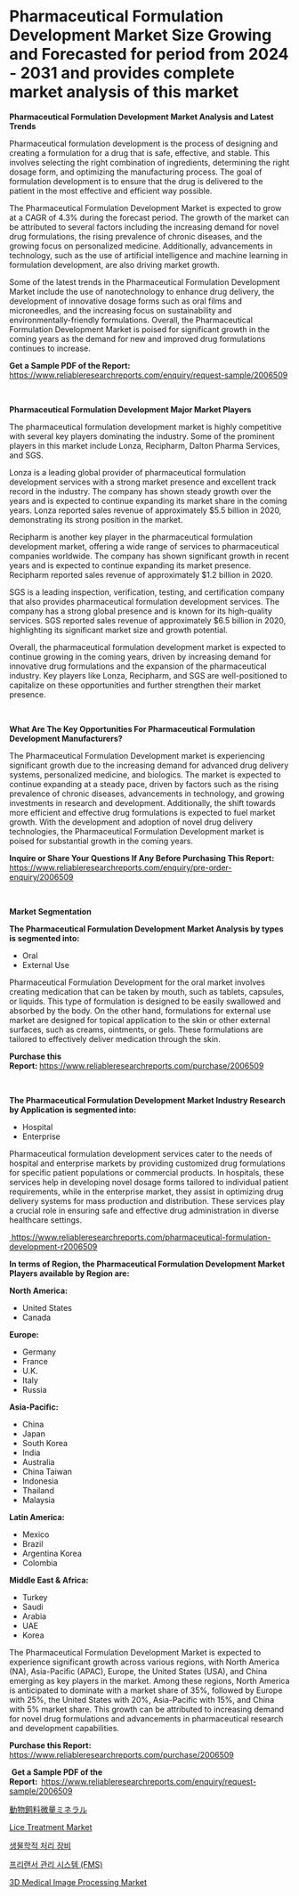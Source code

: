 <p><h1>Pharmaceutical Formulation Development Market Size Growing and Forecasted for period from 2024 - 2031 and provides complete market analysis of this market</h1></p><p><strong>Pharmaceutical Formulation Development Market Analysis and Latest Trends</strong></p>
<p><p>Pharmaceutical formulation development is the process of designing and creating a formulation for a drug that is safe, effective, and stable. This involves selecting the right combination of ingredients, determining the right dosage form, and optimizing the manufacturing process. The goal of formulation development is to ensure that the drug is delivered to the patient in the most effective and efficient way possible.</p><p>The Pharmaceutical Formulation Development Market is expected to grow at a CAGR of 4.3% during the forecast period. The growth of the market can be attributed to several factors including the increasing demand for novel drug formulations, the rising prevalence of chronic diseases, and the growing focus on personalized medicine. Additionally, advancements in technology, such as the use of artificial intelligence and machine learning in formulation development, are also driving market growth.</p><p>Some of the latest trends in the Pharmaceutical Formulation Development Market include the use of nanotechnology to enhance drug delivery, the development of innovative dosage forms such as oral films and microneedles, and the increasing focus on sustainability and environmentally-friendly formulations. Overall, the Pharmaceutical Formulation Development Market is poised for significant growth in the coming years as the demand for new and improved drug formulations continues to increase.</p></p>
<p><strong>Get a Sample PDF of the Report:&nbsp;</strong> <a href="https://www.reliableresearchreports.com/enquiry/request-sample/2006509">https://www.reliableresearchreports.com/enquiry/request-sample/2006509</a></p>
<p>&nbsp;</p>
<p><strong>Pharmaceutical Formulation Development Major Market Players</strong></p>
<p><p>The pharmaceutical formulation development market is highly competitive with several key players dominating the industry. Some of the prominent players in this market include Lonza, Recipharm, Dalton Pharma Services, and SGS.</p><p>Lonza is a leading global provider of pharmaceutical formulation development services with a strong market presence and excellent track record in the industry. The company has shown steady growth over the years and is expected to continue expanding its market share in the coming years. Lonza reported sales revenue of approximately $5.5 billion in 2020, demonstrating its strong position in the market.</p><p>Recipharm is another key player in the pharmaceutical formulation development market, offering a wide range of services to pharmaceutical companies worldwide. The company has shown significant growth in recent years and is expected to continue expanding its market presence. Recipharm reported sales revenue of approximately $1.2 billion in 2020.</p><p>SGS is a leading inspection, verification, testing, and certification company that also provides pharmaceutical formulation development services. The company has a strong global presence and is known for its high-quality services. SGS reported sales revenue of approximately $6.5 billion in 2020, highlighting its significant market size and growth potential.</p><p>Overall, the pharmaceutical formulation development market is expected to continue growing in the coming years, driven by increasing demand for innovative drug formulations and the expansion of the pharmaceutical industry. Key players like Lonza, Recipharm, and SGS are well-positioned to capitalize on these opportunities and further strengthen their market presence.</p></p>
<p>&nbsp;</p>
<p><strong>What Are The Key Opportunities For Pharmaceutical Formulation Development Manufacturers?</strong></p>
<p><p>The Pharmaceutical Formulation Development market is experiencing significant growth due to the increasing demand for advanced drug delivery systems, personalized medicine, and biologics. The market is expected to continue expanding at a steady pace, driven by factors such as the rising prevalence of chronic diseases, advancements in technology, and growing investments in research and development. Additionally, the shift towards more efficient and effective drug formulations is expected to fuel market growth. With the development and adoption of novel drug delivery technologies, the Pharmaceutical Formulation Development market is poised for substantial growth in the coming years.</p></p>
<p><strong>Inquire or Share Your Questions If Any Before Purchasing This Report:</strong> <a href="https://www.reliableresearchreports.com/enquiry/pre-order-enquiry/2006509">https://www.reliableresearchreports.com/enquiry/pre-order-enquiry/2006509</a></p>
<p>&nbsp;</p>
<p><strong>Market Segmentation</strong></p>
<p><strong>The Pharmaceutical Formulation Development Market Analysis by types is segmented into:</strong></p>
<p><ul><li>Oral</li><li>External Use</li></ul></p>
<p><p>Pharmaceutical Formulation Development for the oral market involves creating medication that can be taken by mouth, such as tablets, capsules, or liquids. This type of formulation is designed to be easily swallowed and absorbed by the body. On the other hand, formulations for external use market are designed for topical application to the skin or other external surfaces, such as creams, ointments, or gels. These formulations are tailored to effectively deliver medication through the skin.</p></p>
<p><strong>Purchase this Report:&nbsp;</strong><a href="https://www.reliableresearchreports.com/purchase/2006509">https://www.reliableresearchreports.com/purchase/2006509</a></p>
<p>&nbsp;</p>
<p><strong>The Pharmaceutical Formulation Development Market Industry Research by Application is segmented into:</strong></p>
<p><ul><li>Hospital</li><li>Enterprise</li></ul></p>
<p><p>Pharmaceutical formulation development services cater to the needs of hospital and enterprise markets by providing customized drug formulations for specific patient populations or commercial products. In hospitals, these services help in developing novel dosage forms tailored to individual patient requirements, while in the enterprise market, they assist in optimizing drug delivery systems for mass production and distribution. These services play a crucial role in ensuring safe and effective drug administration in diverse healthcare settings.</p></p>
<p><a href="https://www.reliableresearchreports.com/pharmaceutical-formulation-development-r2006509">&nbsp;https://www.reliableresearchreports.com/pharmaceutical-formulation-development-r2006509</a></p>
<p><strong>In terms of Region, the Pharmaceutical Formulation Development Market Players available by Region are:</strong></p>
<p>
    <p> <strong> North America: </strong>
        <ul>
            <li>United States</li>
            <li>Canada</li>
        </ul>
        </p> 
    <p> <strong> Europe: </strong>
        <ul>
            <li>Germany</li>
            <li>France</li>
            <li>U.K.</li>
            <li>Italy</li>
            <li>Russia</li>
        </ul>
        </p> 
    <p> <strong> Asia-Pacific: </strong>
        <ul>
            <li>China</li>
            <li>Japan</li>
            <li>South Korea</li>
            <li>India</li>
            <li>Australia</li>
            <li>China Taiwan</li>
            <li>Indonesia</li>
            <li>Thailand</li>
            <li>Malaysia</li>
        </ul>
        </p> 
    <p> <strong> Latin America: </strong>
        <ul>
            <li>Mexico</li>
            <li>Brazil</li>
            <li>Argentina Korea</li>
            <li>Colombia</li>
        </ul>
        </p> 
    <p> <strong> Middle East & Africa: </strong>
        <ul>
            <li>Turkey</li>
            <li>Saudi</li>
            <li>Arabia</li>
            <li>UAE</li>
            <li>Korea</li>
        </ul>
    </p>
    </p>
<p><p>The Pharmaceutical Formulation Development Market is expected to experience significant growth across various regions, with North America (NA), Asia-Pacific (APAC), Europe, the United States (USA), and China emerging as key players in the market. Among these regions, North America is anticipated to dominate with a market share of 35%, followed by Europe with 25%, the United States with 20%, Asia-Pacific with 15%, and China with 5% market share. This growth can be attributed to increasing demand for novel drug formulations and advancements in pharmaceutical research and development capabilities.</p></p>
<p><strong>Purchase this Report: </strong><a href="https://www.reliableresearchreports.com/purchase/2006509">https://www.reliableresearchreports.com/purchase/2006509</a></p>
<p>&nbsp;<strong>Get a Sample PDF of the Report:&nbsp;&nbsp;</strong><a href="https://www.reliableresearchreports.com/enquiry/request-sample/2006509">https://www.reliableresearchreports.com/enquiry/request-sample/2006509</a></p>
<p><strong></strong></p>
<p><p><a href="https://github.com/JacksonWiza1924/Market-Research-Report-List-1/blob/main/858953347017.md">動物飼料微量ミネラル</a></p><p><a href="https://github.com/Sherrillcrooksxa8i18ucf2m/Market-Research-Report-List-2/blob/main/lice-treatment-market.md">Lice Treatment Market</a></p><p><a href="https://github.com/kein8762/Market-Research-Report-List-1/blob/main/435029542877.md">생물학적 처리 장비</a></p><p><a href="https://github.com/RichardLueilwitz787/Market-Research-Report-List-1/blob/main/537577942876.md">프리랜서 관리 시스템 (FMS)</a></p><p><a href="https://github.com/AlysaLedner2023/Market-Research-Report-List-1/blob/main/3d-medical-image-processing-market.md">3D Medical Image Processing Market</a></p></p>
